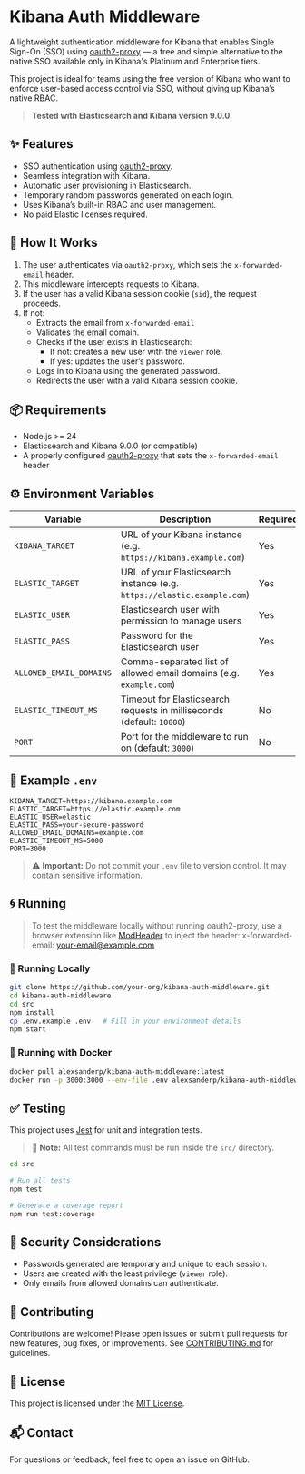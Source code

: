 # Kibana Auth Middleware

A lightweight authentication middleware for Kibana that enables Single Sign-On (SSO) using [oauth2-proxy](https://oauth2-proxy.github.io/oauth2-proxy/) — a free and simple alternative to the native SSO available only in Kibana's Platinum and Enterprise tiers.

This project is ideal for teams using the free version of Kibana who want to enforce user-based access control via SSO, without giving up Kibana’s native RBAC.

> **Tested with Elasticsearch and Kibana version 9.0.0**

## ✨ Features

- SSO authentication using [oauth2-proxy](https://oauth2-proxy.github.io/oauth2-proxy/).
- Seamless integration with Kibana.
- Automatic user provisioning in Elasticsearch.
- Temporary random passwords generated on each login.
- Uses Kibana’s built-in RBAC and user management.
- No paid Elastic licenses required.

## 🚀 How It Works

1. The user authenticates via `oauth2-proxy`, which sets the `x-forwarded-email` header.
2. This middleware intercepts requests to Kibana.
3. If the user has a valid Kibana session cookie (`sid`), the request proceeds.
4. If not:
   - Extracts the email from `x-forwarded-email`
   - Validates the email domain.
   - Checks if the user exists in Elasticsearch:
     - If not: creates a new user with the `viewer` role.
     - If yes: updates the user’s password.
   - Logs in to Kibana using the generated password.
   - Redirects the user with a valid Kibana session cookie.

## 📦 Requirements

- Node.js >= 24
- Elasticsearch and Kibana 9.0.0 (or compatible)
- A properly configured [oauth2-proxy](https://oauth2-proxy.github.io/oauth2-proxy/) that sets the `x-forwarded-email` header

## ⚙️ Environment Variables

| Variable                | Description                                                             | Required |
|-------------------------|-------------------------------------------------------------------------|----------|
| `KIBANA_TARGET`         | URL of your Kibana instance (e.g. `https://kibana.example.com`)         | Yes      |
| `ELASTIC_TARGET`        | URL of your Elasticsearch instance (e.g. `https://elastic.example.com`) | Yes      |
| `ELASTIC_USER`          | Elasticsearch user with permission to manage users                      | Yes      |
| `ELASTIC_PASS`          | Password for the Elasticsearch user                                     | Yes      |
| `ALLOWED_EMAIL_DOMAINS` | Comma-separated list of allowed email domains (e.g. `example.com`)      | Yes      |
| `ELASTIC_TIMEOUT_MS`    | Timeout for Elasticsearch requests in milliseconds (default: `10000`)   | No       |
| `PORT`                  | Port for the middleware to run on (default: `3000`)                     | No       |

## 📁 Example `.env`

```env
KIBANA_TARGET=https://kibana.example.com
ELASTIC_TARGET=https://elastic.example.com
ELASTIC_USER=elastic
ELASTIC_PASS=your-secure-password
ALLOWED_EMAIL_DOMAINS=example.com
ELASTIC_TIMEOUT_MS=5000
PORT=3000
```

> ⚠️ **Important:** Do not commit your `.env` file to version control. It may contain sensitive information.

## 🌀 Running

> To test the middleware locally without running oauth2-proxy, use a browser extension like [ModHeader](https://modheader.com/) to inject the header: x-forwarded-email: your-email@example.com

### 🧪 Running Locally

```bash
git clone https://github.com/your-org/kibana-auth-middleware.git
cd kibana-auth-middleware
cd src
npm install
cp .env.example .env   # Fill in your environment details
npm start
```

### 🐳 Running with Docker

```bash
docker pull alexsanderp/kibana-auth-middleware:latest
docker run -p 3000:3000 --env-file .env alexsanderp/kibana-auth-middleware:latest
```

## ✅ Testing

This project uses [Jest](https://jestjs.io/) for unit and integration tests.

> 📁 **Note:** All test commands must be run inside the `src/` directory.

```bash
cd src

# Run all tests
npm test

# Generate a coverage report
npm run test:coverage
```

## 🔐 Security Considerations

- Passwords generated are temporary and unique to each session.
- Users are created with the least privilege (`viewer` role).
- Only emails from allowed domains can authenticate.

## 🤝 Contributing

Contributions are welcome! Please open issues or submit pull requests for new features, bug fixes, or improvements. See [CONTRIBUTING.md](CONTRIBUTING.md) for guidelines.

## 📄 License

This project is licensed under the [MIT License](LICENSE).

## 📬 Contact

For questions or feedback, feel free to open an issue on GitHub.
